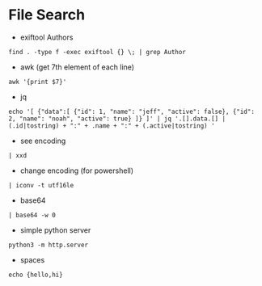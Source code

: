 
# File Search

- exiftool Authors
```
find . -type f -exec exiftool {} \; | grep Author
```
- awk (get 7th element of each line)
```
awk '{print $7}'
```
- jq
```
echo '[ {"data":[ {"id": 1, "name": "jeff", "active": false}, {"id": 2, "name": "noah", "active": true} ]} ]' | jq '.[].data.[] | (.id|tostring) + ":" + .name + ":" + (.active|tostring) '
```
- see encoding
```
| xxd
```
- change encoding (for powershell)
```
| iconv -t utf16le
```
- base64
```
| base64 -w 0
```
- simple python server
```
python3 -m http.server
```
- spaces
```
echo {hello,hi}
```